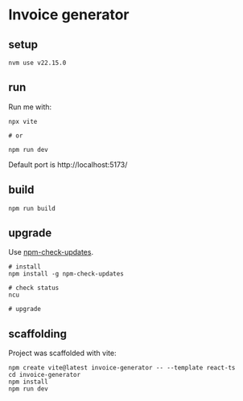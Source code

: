 # Invoice generator

## setup
```node
nvm use v22.15.0
```

## run
Run me with:

```npm
npx vite

# or

npm run dev
```

Default port is http://localhost:5173/

## build
```
npm run build
```

## upgrade

Use [npm-check-updates](https://github.com/raineorshine/npm-check-updates). 
```npm
# install
npm install -g npm-check-updates

# check status
ncu

# upgrade
```

## scaffolding

Project was scaffolded with vite:
```npm
npm create vite@latest invoice-generator -- --template react-ts
cd invoice-generator
npm install
npm run dev
```

